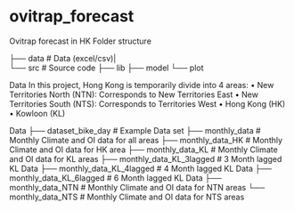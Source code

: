# ovitrap_forecast
Ovitrap forecast in HK
Folder structure


├── data                    # Data (excel/csv)|   
└── src                     # Source code
    ├── lib
    ├── model
    └── plot

Data 
In this project, Hong Kong is temporarily divide into 4 areas:
•	New Territories North (NTN): Corresponds to New Territories East
•	New Territories South (NTS): Corresponds to  Territories West
•	Hong Kong (HK)  
•	Kowloon  (KL)  

Data
├── dataset_bike_day                  # Example Data set
├── monthly_data                      # Monthly Climate and OI data for all areas
├── monthly_data_HK                   # Monthly Climate and OI data for HK area
├── monthly_data_KL                   # Monthly Climate and OI data for KL areas
├── monthly_data_KL_3lagged           # 3 Month lagged KL Data
├── monthly_data_KL_4lagged           # 4 Month lagged KL Data
├── monthly_data_KL_6lagged           # 6 Month lagged KL Data
├── monthly_data_NTN                  # Monthly Climate and OI data for NTN areas
└── monthly_data_NTS                  # Monthly Climate and OI data for NTS areas
                  

